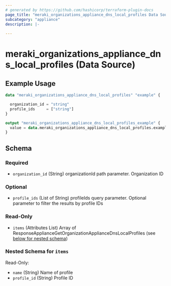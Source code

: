 ```yaml
---
# generated by https://github.com/hashicorp/terraform-plugin-docs
page_title: "meraki_organizations_appliance_dns_local_profiles Data Source - terraform-provider-meraki"
subcategory: "appliance"
description: |-
  
---
```


# meraki_organizations_appliance_dns_local_profiles (Data Source)



## Example Usage

```terraform
data "meraki_organizations_appliance_dns_local_profiles" "example" {

  organization_id = "string"
  profile_ids     = ["string"]
}

output "meraki_organizations_appliance_dns_local_profiles_example" {
  value = data.meraki_organizations_appliance_dns_local_profiles.example.items
}
```

<!-- schema generated by tfplugindocs -->
## Schema

### Required

- `organization_id` (String) organizationId path parameter. Organization ID

### Optional

- `profile_ids` (List of String) profileIds query parameter. Optional parameter to filter the results by profile IDs

### Read-Only

- `items` (Attributes List) Array of ResponseApplianceGetOrganizationApplianceDnsLocalProfiles (see [below for nested schema](#nestedatt--items))

<a id="nestedatt--items"></a>
### Nested Schema for `items`

Read-Only:

- `name` (String) Name of profile
- `profile_id` (String) Profile ID
